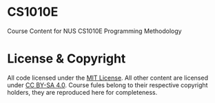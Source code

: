 # CS1010E
Course Content for NUS CS1010E Programming Methodology

# License & Copyright
All code licensed under the [MIT License](https://github.com/12458/CS1010E/blob/main/LICENSE). All other content are licensed under [CC BY-SA 4.0](https://creativecommons.org/licenses/by-sa/4.0/deed.en). Course fules belong to their respective copyright holders, they are reproduced here for completeness.